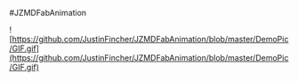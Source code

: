 #JZMDFabAnimation

![https://github.com/JustinFincher/JZMDFabAnimation/blob/master/DemoPic/GIF.gif](https://github.com/JustinFincher/JZMDFabAnimation/blob/master/DemoPic/GIF.gif)  